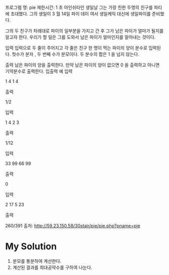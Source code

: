 프로그램 명: pie
제한시간: 1 초
아인쉬타인 생일날 그는 가장 친한 두명의 친구를 파티에 초대했다. 그의 생일이 3 월 14일 파이 데이 여서 생일케익 대신에 생일파이를 준비했다.

그의 두 친구가 차례대로 파이의 일부분을 가지고 간 후 그가 남은 파이가 얼마가 될지를 알고자 한다. 우리가 할 일은 그를 도와서 남은 파이가 얼마인지를 알아내는 것이다.

입력
입력으로 두 줄이 주어지고 각 줄은 친구 한 명이 먹는 파이의 양이 분수로 입력된다. 첫수가 분자 , 두 번째 수가 분모이다.
두 분수의 합은 1 을 넘지 않는다.

출력
남은 파이의 양을 출력한다. 만약 남은 파이의 양이 없으면 0 을 출력하고 아니면 기약분수로 출력한다.
입출력 예
입력

1 4
1 4

출력

1/2

입력

1 4
2 3

출력

1/12

입력

33 99
66 99

출력

0

입력

2 17
5 23

출력

260/391
출처: http://59.23.150.58/30stair/pie/pie.php?pname=pie

# My Solution
1. 분모를 통분하여 계산한다.
2. 계산된 결과를 최대공약수를 구하여 나눈다.